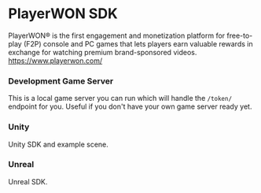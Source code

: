 # PlayerWON SDK

PlayerWON® is the first engagement and monetization platform for free-to-play (F2P) console and PC games that lets players earn valuable rewards in exchange for watching premium brand-sponsored videos.
https://www.playerwon.com/



### Development Game Server
This is a local game server you can run which will handle the `/token/` endpoint for you. Useful if you don't have your own game server ready yet.

### Unity
Unity SDK and example scene.


### Unreal
Unreal SDK.